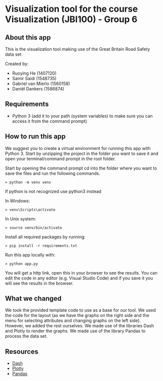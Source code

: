 # Visualization tool for the course Visualization (JBI100) - Group 6

## About this app

This is the visualization tool making use of the Great Britain Road Safety data set

Created by:

* Ruoying He (1407120)
* Samir Saidi (1548735)
* Gabriel van Mierlo (1560158)
* Daniël Dankers (1586874)


## Requirements

* Python 3 (add it to your path (system variables) to make sure you can access it from the command prompt)

## How to run this app

We suggest you to create a virtual environment for running this app with Python 3. Start by unzipping the project in the folder you want to save it
and open your terminal/command prompt in the root folder.


Start by opening the command prompt
cd into the folder where you want to save the files and run the following commands.

```
> python -m venv venv
```
If python is not recognized use python3 instead

In Windows: 

```
> venv\Scripts\activate
```
In Unix system:
```
> source venv/bin/activate
```

Install all required packages by running:
```
> pip install -r requirements.txt
```

Run this app locally with:
```
> python app.py
```
You will get a http link, open this in your browser to see the results. You can edit the code in any editor (e.g. Visual Studio Code) and if you save it you will see the results in the browser.

## What we changed

We took the provided template code to use as a base for our tool. We used the code for the layout (as we have the graphs on the right side and the menu for selecting attributes and changing graphs on the left side). However, we added the rest ourselves. 
We made use of the libraries Dash and Plotly to render the graphs. We made use of the library Pandas to process the data set.

## Resources

* [Dash](https://dash.plot.ly/)
* [Plotly](https://plotly.com/)
* [Pandas](https://pandas.pydata.org/)
